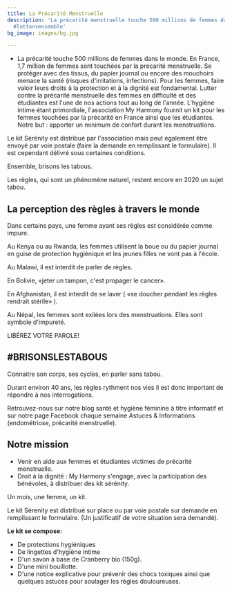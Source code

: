 ```yaml
---
title: La Précarité Menstruelle
description: 'La précarité menstruelle touche 500 millions de femmes dans le monde.
  #luttonsensemble'
bg_image: images/bg.jpg

---
```

* La précarité touche 500 millions de femmes dans le monde. En France, 1,7 million de femmes sont touchées par la précarité menstruelle. Se protéger avec des tissus, du papier journal ou encore des mouchoirs menace la santé (risques d'irritations, infections). Pour les femmes, faire valoir leurs droits à la protection et à la dignité est fondamental. Lutter contre la précarité menstruelle des femmes en difficulté et des étudiantes est l'une de nos actions tout au long de l'année. L'hygiène intime étant primordiale, l'association My Harmony fournit un kit pour les femmes touchées par la précarité en France ainsi que les étudiantes. Notre but : apporter un minimum de confort durant les menstruations.

Le kit Sérénity est distribué par l'association mais peut également être envoyé par voie postale (faire la demande en remplissant le formulaire). Il est cependant délivré sous certaines conditions.

Ensemble, brisons les tabous.

Les règles, qui sont un phénomène naturel, restent encore en 2020 un sujet tabou.

## La perception des règles à travers le monde

Dans certains pays, une femme ayant ses règles est considérée comme impure.

Au Kenya ou au Rwanda, les femmes utilisent la boue ou du papier journal en guise de protection hygiénique et les jeunes filles ne vont pas à l'école.

Au Malawi, il est interdit de parler de règles.

En Bolivie, «jeter un tampon, c'est propager le cancer».

En Afghanistan, il est interdit de se laver ( «se doucher pendant les règles rendrait stérile» ).

Au Népal, les femmes sont exilées lors des menstruations. Elles sont symbole d'impureté.

LIBÉREZ VOTRE PAROLE!

## #BRISONSLESTABOUS

Connaitre son corps, ses cycles, en parler sans tabou.

Durant environ 40 ans, les règles rythment nos vies il est donc important de répondre à nos interrogations.

Retrouvez-nous sur notre blog santé et hygiène féminine à titre informatif et sur notre page Facebook chaque semaine Astuces & Informations (endométriose, précarité menstruelle). 

## Notre mission

* Venir en aide aux femmes et étudiantes victimes de précarité menstruelle.
* Droit à la dignité : My Harmony s'engage, avec la participation des bénévoles, à distribuer des kit sérénity.

Un mois, une femme, un kit.

Le kit Sérenity est distribué sur place ou par voie postale sur demande en remplissant le formulaire. (Un justificatif de votre situation sera demandé).

**Le kit se compose:**

* De protections hygiéniques
* De lingettes d'hygiène intime
* D'un savon à base de Cranberry bio (150g).
* D'une mini bouillotte.
* D'une notice explicative pour prévenir des chocs toxiques ainsi que quelques astuces pour soulager les règles douloureuses.